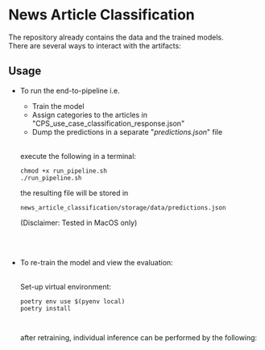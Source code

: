 # News Article Classification

The repository already contains the data and the trained models. <br>
There are several ways to interact with the artifacts:


## Usage

- To run the end-to-pipeline i.e. 
  - Train the model 
  - Assign categories to the articles in "CPS_use_case_classification_response.json"
  - Dump the predictions in a separate "*predictions.json*" file <br> <br>
    
  execute the following in a terminal:
    ```
    chmod +x run_pipeline.sh
    ./run_pipeline.sh
    ```
    the resulting file will be stored in 
    ```
    news_article_classification/storage/data/predictions.json
    ```
  (Disclaimer: Tested in MacOS only)

  <br><br>
  
  

- To re-train the model and view the evaluation: <br> <br>

    Set-up virtual environment: 
    ```
    poetry env use $(pyenv local)
    poetry install
    ```
  
  ```
   
  ```
  
  after retraining, individual inference can be performed by the following: <br>
  ```
   
  ```
